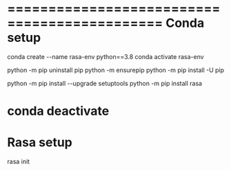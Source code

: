 =============================================
Conda setup
=============================================
conda create --name rasa-env python==3.8 
conda activate rasa-env

python -m pip uninstall pip
python -m ensurepip
python -m pip install -U pip

python -m pip install --upgrade setuptools
python -m pip install rasa

conda deactivate
=============================================
Rasa setup
=============================================
rasa init